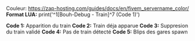 Couleur: https://zap-hosting.com/guides/docs/en/fivem_servername_color/
**Format LUA:**    print('^1[Bouh-Debug - Train]^7 (Code 1)')

**Code 1:** Apparition du train
**Code 2:** Train déja apparue
**Code 3:** Suppresion du train validé
**Code 4:** Pas de train détecté
**Code 5:** Blips des gares spawn
